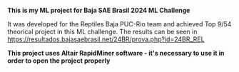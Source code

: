 **This is my ML project for Baja SAE Brasil 2024 ML Challenge**

It was developed for the Reptiles Baja PUC-Rio team and achieved Top 9/54 theorical project in this ML challenge.
The results can be seen in https://resultados.bajasaebrasil.net/24BR/prova.php?id=24BR_REL

**This project uses Altair RapidMiner software - it's necessary to use it in order to open the project properly**
